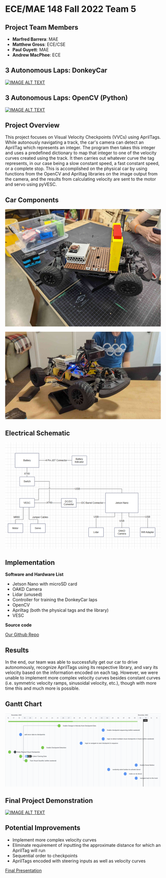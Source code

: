 # ECE/MAE 148 Fall 2022 Team 5



## Project Team Members

 - **Marfred Barrera**: MAE
 - **Matthew Gross**: ECE/CSE
 - **Paul Guyett**: MAE
 - **Andrew MacPhee**: ECE


## 3 Autonomous Laps: DonkeyCar


[![IMAGE ALT TEXT](http://img.youtube.com/vi/48cDjzWQkHg/0.jpg)](http://www.youtube.com/watch?v=48cDjzWQkHg "Video Title")

## 3 Autonomous Laps: OpenCV (Python)


[![IMAGE ALT TEXT](http://img.youtube.com/vi/9QWA0Zpbya8/0.jpg)](http://www.youtube.com/watch?v=9QWA0Zpbya8 "Video Title")

## Project Overview

This project focuses on Visual Velocity Checkpoints (VVCs) using AprilTags. While autonously navigating a track, the car's camera can detect an AprilTag which represents an integer. The program then takes this integer and uses a predefined dictionary to map that integer to one of the velocity curves created using the track. It then carries out whatever curve the tag represents, in our case being a slow constant speed, a fast constant speed, or a complete stop. This is accomplished on the physical car by using functions from the OpenCV and Apriltag libraries on the image output from the camera, and the results from calculating velocity are sent to the motor and servo using pyVESC.

## Car Components

![First prototype of car](car-in-progress.jpg)

![Final car design](the-finished-car.jpg)

## Electrical Schematic

<img src="Electrical_Schematic.png" alt="schematic" width="600"/>


## Implementation

**Software and Hardware List**
- Jetson Nano with microSD card
- OAKD Camera
- Lidar (unused)
- Controller for training the DonkeyCar laps
- OpenCV
- Apriltag (both the physical tags and the library)
- VESC

**Source code**

[Our Github Repo](https://github.com/maarongross/148-final-project)


## Results


In the end, our team was able to successfully get our car to drive autonomously, recognize AprilTags using its respective library, and vary its velocity based on the information encoded on each tag. However, we were unable to implement more complex velocity curves besides constant curves (i.e. symmetric velocity ramps, sinusoidal velocity, etc.), though with more time this and much more is possible. 


## Gantt Chart
![Gantt Chart](gantt.png)

## Final Project Demonstration

[![IMAGE ALT TEXT](http://img.youtube.com/vi/Gh7nhntkhSI/0.jpg)](http://www.youtube.com/watch?v=Gh7nhntkhSI "Video Title")


## Potential Improvements



- Implement more complex velocity curves
- Eliminate requirement of inputting the approximate distance for which an AprilTag will run
- Sequential order to checkpoints
- AprilTags encoded with steering inputs as well as velocity curves



[Final Presentation](https://docs.google.com/presentation/d/1rmymGUZG53cA7HSs-WxR7bJfRqua__aouMMzhB_43e0/edit#slide=id.p)
